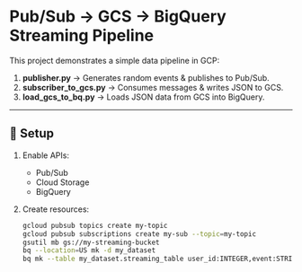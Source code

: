# Pub/Sub → GCS → BigQuery Streaming Pipeline

This project demonstrates a simple data pipeline in GCP:

1. **publisher.py** → Generates random events & publishes to Pub/Sub.
2. **subscriber_to_gcs.py** → Consumes messages & writes JSON to GCS.
3. **load_gcs_to_bq.py** → Loads JSON data from GCS into BigQuery.

---

## 🚀 Setup

1. Enable APIs:
   - Pub/Sub
   - Cloud Storage
   - BigQuery

2. Create resources:
   ```bash
   gcloud pubsub topics create my-topic
   gcloud pubsub subscriptions create my-sub --topic=my-topic
   gsutil mb gs://my-streaming-bucket
   bq --location=US mk -d my_dataset
   bq mk --table my_dataset.streaming_table user_id:INTEGER,event:STRING,amount:FLOAT,timestamp:TIMESTAMP
